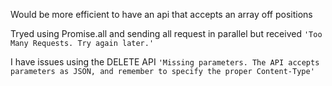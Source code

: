 Would be more efficient to have an api that accepts an array off positions 

Tryed using Promise.all and sending all request in parallel but received `'Too Many Requests. Try again later.'`

I have issues using the DELETE API `'Missing parameters. The API accepts parameters as JSON, and remember to specify the proper Content-Type'`